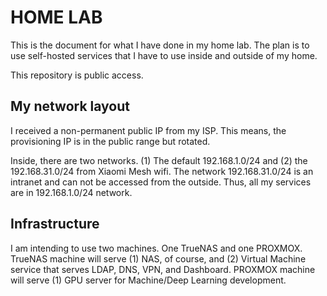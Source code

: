 # HOME LAB
This is the document for what I have done in my home lab.
The plan is to use self-hosted services that I have to use inside and outside of my home.

This repository is public access.

## My network layout

I received a non-permanent public IP from my ISP.
This means, the provisioning IP is in the public range but rotated.

Inside, there are two networks. (1) The default 192.168.1.0/24 and (2) the 192.168.31.0/24 from Xiaomi Mesh wifi.
The network 192.168.31.0/24 is an intranet and can not be accessed from the outside.
Thus, all my services are in 192.168.1.0/24 network.

## Infrastructure

I am intending to use two machines. 
One TrueNAS and one PROXMOX.
TrueNAS machine will serve (1) NAS, of course, and (2) Virtual Machine service that serves LDAP, DNS, VPN, and Dashboard.
PROXMOX machine will serve (1) GPU server for Machine/Deep Learning development.
